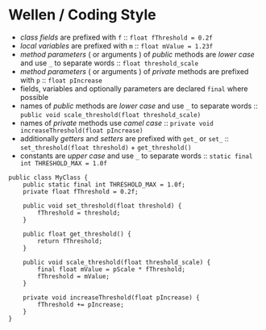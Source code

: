 # Wellen / Coding Style

- *class fields* are prefixed with `f` :: `float fThreshold = 0.2f`
- *local variables* are prefixed with `m` :: `float mValue = 1.23f`
- *method parameters* ( or arguments ) of *public* methods are *lower case* and use `_` to separate words :: `float threshold_scale`
- *method parameters* ( or arguments ) of *private* methods are prefixed with `p` :: `float pIncrease`
- fields, variables and optionally parameters are declared `final` where possible
- names of *public* methods are *lower case* and use `_` to separate words :: `public void scale_threshold(float threshold_scale)`
- names of *private* methods use *camel case* :: `private void increaseThreshold(float pIncrease)`
- additionally *getters* and *setters* are prefixed with `get_` or `set_` :: `set_threshold(float threshold)` + `get_threshold()`
- constants are *upper case* and use `_` to separate words :: `static final int THRESHOLD_MAX = 1.0f`

```
public class MyClass {
    public static final int THRESHOLD_MAX = 1.0f;
    private float fThreshold = 0.2f;
    
    public void set_threshold(float threshold) {
        fThreshold = threshold;
    }

    public float get_threshold() {
        return fThreshold;
    }
    
    public void scale_threshold(float threshold_scale) {
        final float mValue = pScale * fThreshold;
        fThreshold = mValue;
    }
    
    private void increaseThreshold(float pIncrease) {
        fThreshold += pIncrease;        
    }
}
```